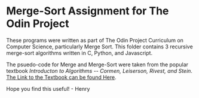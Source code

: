 # Merge-Sort Assignment for The Odin Project

These programs were written as part of The Odin Project Curriculum on Computer Science, particularly Merge Sort. This folder contains 3 recursive merge-sort algorithms written in C, Python, and Javascript. 

The psuedo-code for Merge and Merge-Sort were taken from the popular textbook <em>Introducton to Algorithms -- Cormen, Leiserson, Rivest, and Stein</em>. [The Link to the Textbook can be found Here](https://www.amazon.com/Introduction-Algorithms-fourth-Thomas-Cormen/dp/026204630X/ref=sr_1_1?keywords=introduction+to+algorithms&qid=1673722953&sprefix=introduction+to+a%2Caps%2C123&sr=8-1). 

Hope you find this useful! - Henry